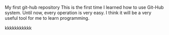 
My first git-hub repository
This is the first time I learned how to use Git-Hub system.
Until now, every operation is very easy.
I think it will be a very useful tool for me to learn programming.


kkkkkkkkkkk
